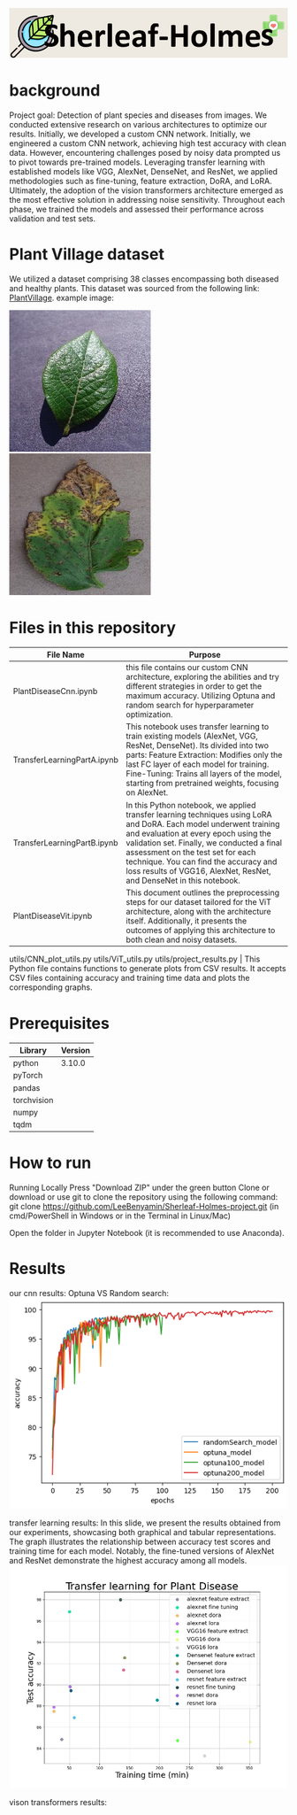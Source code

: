 ![](icons/resized/project%20logo.png)

# background

Project goal: Detection of plant species and diseases from images.
We conducted extensive research on various architectures to optimize our results. Initially, we developed a custom CNN network. Initially, we engineered a custom CNN network, achieving high test accuracy with clean data. However, encountering challenges posed by noisy data prompted us to pivot towards pre-trained models. Leveraging transfer learning with established models like VGG, AlexNet, DenseNet, and ResNet, we applied methodologies such as fine-tuning, feature extraction, DoRA, and LoRA. Ultimately, the adoption of the vision transformers architecture emerged as the most effective solution in addressing noise sensitivity. Throughout each phase, we trained the models and assessed their performance across validation and test sets.

# Plant Village dataset
We utilized a dataset comprising 38 classes encompassing both diseased and healthy plants. This dataset was sourced from the following link: [PlantVillage](//https://paperswithcode.com/dataset/plantvillage "PlantVillage").
example image: 

![](images/plant1.png)  ![](images/plant2.png)

# Files in this repository
File Name   | Purpose
------------- | -------------
PlantDiseaseCnn.ipynb  | this file contains our custom CNN architecture, exploring the abilities and try different strategies in order to get the maximum accuracy. Utilizing Optuna and random search for hyperparameter optimization.
TransferLearningPartA.ipynb  | This notebook uses transfer learning to train existing models (AlexNet, VGG, ResNet, DenseNet). Its divided into two parts: Feature Extraction: Modifies only the last FC layer of each model for training. Fine-Tuning: Trains all layers of the model, starting from pretrained weights, focusing on AlexNet.
TransferLearningPartB.ipynb  | In this Python notebook, we applied transfer learning techniques using LoRA and DoRA. Each model underwent training and evaluation at every epoch using the validation set. Finally, we conducted a final assessment on the test set for each technique. You can find the accuracy and loss results of VGG16, AlexNet, ResNet, and DenseNet in this notebook.
PlantDiseaseVit.ipynb | This document outlines the preprocessing steps for our dataset tailored for the ViT architecture, along with the architecture itself. Additionally, it presents the outcomes of applying this architecture to both clean and noisy datasets.
utils/CNN_plot_utils.py
utils/ViT_utils.py
utils/project_results.py | This Python file contains functions to generate plots from CSV results. It accepts CSV files containing accuracy and training time data and plots the corresponding graphs.

# Prerequisites
 
| Library  | Version |
| ------------- | ------------- |
| python |   3.10.0 |
| pyTorch | |
| pandas |  |
| torchvision|  |
| numpy |  |
| tqdm  |   |

# How to run
Running Locally
Press "Download ZIP" under the green button Clone or download or use git to clone the repository using the following command: git clone https://github.com/LeeBenyamin/Sherleaf-Holmes-project.git (in cmd/PowerShell in Windows or in the Terminal in Linux/Mac)

Open the folder in Jupyter Notebook (it is recommended to use Anaconda).

# Results

our cnn results:
Optuna VS Random search: 
![](results/optuna_VS_random_search.png) 

transfer learning results:
In this slide, we present the results obtained from our experiments, showcasing both graphical and tabular representations. The graph illustrates the relationship between accuracy test scores and training time for each model. Notably, the fine-tuned versions of AlexNet and ResNet demonstrate the highest accuracy among all models.
![](transfer_learning_results/graphs/all_net_plot.png) 

vison transformers results:

